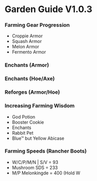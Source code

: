 # Garden Guide V1.0.3

### Farming Gear Progression
- Croppie Armor
- Squash Armor
- Melon Armor
- Fermento Armor

### Enchants (Armor)

### Enchants (Hoe/Axe)

### Reforges (Armor/Hoe)

### Increasing Farming Wisdom
- God Potion
- Booster Cookie
- Enchants
- Rabbit Pet
- Blue™ but Yellow Abicase

### Farming Speeds (Rancher Boots)

- W/C/P/M/N | S/V = 93
- Mushroom SDS = 233
- M/P Melonkingde = 400 (Hold W
